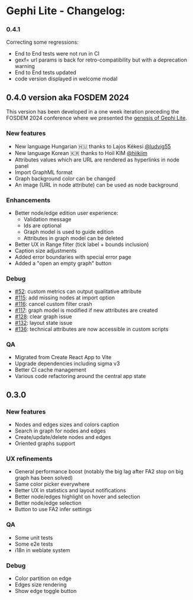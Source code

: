 # Gephi Lite - Changelog:

### 0.4.1

Correcting some regressions:

- End to End tests were not run in CI
- gexf= url params is back for retro-compatibility but with a deprecation warning
- End to End tests updated
- code version displayed in welcome modal

## 0.4.0 version aka FOSDEM 2024

This version has been developed in a one week iteration preceding the FOSDEM 2024 conference where we presented the [genesis of Gephi Lite](https://fosdem.org/2024/schedule/event/fosdem-2024-3253-bridging-research-and-open-source-the-genesis-of-gephi-lite/).

### New features

- New language Hungarian 🇭🇺 thanks to Lajos Kékesi [@ludvig55](https://github.com/ludvig55/)
- New language Korean 🇰🇷 thanks to Hoil KIM [@hiikiim](https://hosted.weblate.org/user/hiikiim/)
- Attributes values which are URL are rendered as hyperlinks in node panel
- Import GraphML format
- Graph background color can be changed
- An image (URL in node attribute) can be used as node background

### Enhancements

- Better node/edge edition user experience:
  - Validation message
  - Ids are optional
  - Graph model is used to guide edition
  - Attributes in graph model can be deleted
- Better UX in Range filter (tick label + bounds inclusion)
- Caption size adjustments
- Added error boundaries with special error page
- Added a "open an empty graph" button

### Debug

- [#52](https://github.com/gephi/gephi-lite/issues/52): custom metrics can output qualitative attribute
- [#115](https://github.com/gephi/gephi-lite/issues/115): add missing nodes at import option
- [#116](https://github.com/gephi/gephi-lite/issues/116): cancel custom filter crash
- [#117](https://github.com/gephi/gephi-lite/issues/117): graph model is modified if new attributes are created
- [#128](https://github.com/gephi/gephi-lite/issues/128): clear graph issue
- [#132](https://github.com/gephi/gephi-lite/issues/132): layout state issue
- [#136](https://github.com/gephi/gephi-lite/issues/136): technical attributes are now accessible in custom scripts

### QA

- Migrated from Create React App to Vite
- Upgrade dependencies including sigma v3
- Better CI cache management
- Various code refactoring around the central app state

## 0.3.0

### New features

- Nodes and edges sizes and colors caption
- Search in graph for nodes and edges
- Create/update/delete nodes and edges
- Oriented graphs support

### UX refinements

- General performance boost (notably the big lag after FA2 stop on big graph has been solved)
- Same color picker everywhere
- Better UX in statistics and layout notifications
- Better node/edges highlight on hover and selection
- Better node/edge selection
- Button to use FA2 infer settings

### QA

- Some unit tests
- Some e2e tests
- i18n in weblate system

### Debug

- Color partition on edge
- Edges size rendering
- Show edge toggle button
